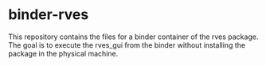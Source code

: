 # binder-rves

This repository contains the files for a binder container of the rves package. 
The goal is to execute the rves_gui from the binder without installing the package in the physical machine.